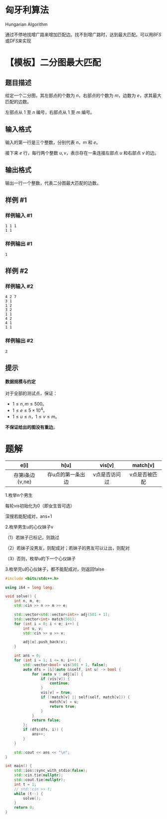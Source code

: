 # 匈牙利算法

Hungarian Algorithm

通过不停地找增广路来增加匹配边。找不到增广路时，达到最大匹配。可以用$BFS$或$DFS$来实现

# 【模板】二分图最大匹配

## 题目描述

给定一个二分图，其左部点的个数为 $n$，右部点的个数为 $m$，边数为 $e$，求其最大匹配的边数。

左部点从 $1$ 至 $n$ 编号，右部点从 $1$ 至 $m$ 编号。

## 输入格式

输入的第一行是三个整数，分别代表 $n$，$m$ 和 $e$。

接下来 $e$ 行，每行两个整数 $u, v$，表示存在一条连接左部点 $u$ 和右部点 $v$ 的边。

## 输出格式

输出一行一个整数，代表二分图最大匹配的边数。

## 样例 #1

### 样例输入 #1

```
1 1 1
1 1
```

### 样例输出 #1

```
1
```

## 样例 #2

### 样例输入 #2

```
4 2 7
3 1
1 2
3 2
1 1
4 2
4 1
1 1
```

### 样例输出 #2

```
2
```

## 提示

#### 数据规模与约定

对于全部的测试点，保证：
- $1 \leq n, m \leq 500$。
- $1 \leq e \leq 5 \times 10^4$。
- $1 \leq u \leq n$，$1 \leq v \leq m$。

**不保证给出的图没有重边**。

# 题解

|      e[i]       |       h[u]        |    vis[v]     |   match[v]    |
| :-------------: | :---------------: | :-----------: | :-----------: |
| 存第i条边{v,ne} | 存u点的第一条出边 | v点是否访问过 | v点是否被匹配 |

1.枚举n个男生

每轮$vis$初始化为0（即女生皆可选）

深搜若能配成对，ans+1

2.枚举男生u的心仪妹子v

（1）若妹子已标记，则跳过

（2）若妹子没男友，则配成对；若妹子的男友可以让出，则配对

（3）否则，枚举u的下一个心仪妹子

3.枚举完u的心仪妹子，都不能配成对，则返回false

```c++
#include <bits/stdc++.h>

using i64 = long long;

void solve() {
    int n, m, e;
    std::cin >> n >> m >> e;

    std::vector<std::vector<int>> adj(501 + 1);
    std::vector<int> match(501);
    for (int i = 0; i < e; i++) {
        int u, v;
        std::cin >> u >> v;

        adj[u].push_back(v);
    }

    int ans = 0;
    for (int i = 1; i <= n; i++) {
        std::vector<bool> vis(501 + 1, false);
        auto dfs = [&](auto &&self, int u) -> bool {
            for (auto v : adj[u]) {
                if (vis[v]) {
                    continue;
                }
                vis[v] = true;
                if (!match[v] || self(self, match[v])) {
                    match[v] = u;
                    return true;
                }
            }
            return false;
        };
        if (dfs(dfs, i)) {
            ans++;
        }
    }

    std::cout << ans << "\n";
}

int main() {
    std::ios::sync_with_stdio(false);
    std::cin.tie(nullptr);
    std::cout.tie(nullptr);
    int t = 1;
    // std::cin >> t;
    while (t--) {
        solve();
    }
    return 0;
}
```

